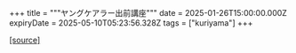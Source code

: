 +++
title = """ヤングケアラー出前講座"""
date = 2025-01-26T15:00:00.000Z
expiryDate = 2025-05-10T05:23:56.328Z
tags = ["kuriyama"]
+++


[[source]](https://www.town.kuriyama.hokkaido.jp/site/keara-sien/24363.html)
